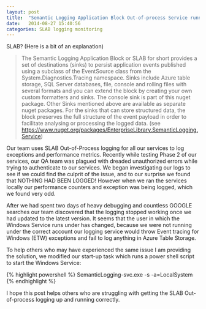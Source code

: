 ```yaml
---
layout: post
title:  "Semantic Logging Application Block Out-of-process Service running but not logging..why?"
date:   2014-08-27 15:40:56
categories: SLAB logging monitoring
---
```


SLAB? (Here is a bit of an explanation)
> The Semantic Logging Application Block or SLAB for short provides a set of destinations (sinks) to persist application events published using a subclass of the EventSource class from the System.Diagnostics.Tracing namespace. Sinks include Azure table storage, SQL Server databases, file, console and rolling files with several formats and you can extend the block by creating your own custom formatters and sinks. The console sink is part of this nuget package. Other Sinks mentioned above are available as separate nuget packages. For the sinks that can store structured data, the block preserves the full structure of the event payload in order to facilitate analysing or processing the logged data. (see https://www.nuget.org/packages/EnterpriseLibrary.SemanticLogging.Service)

Our team uses SLAB Out-of-Process logging for all our services to log exceptions and performance metrics. Recently while testing Phase 2 of our services, our QA team was plagued with dreaded unauthorized errors while trying to authenticate to our services. We began investigating our logs to see if we could find the culprit of the issue, and to our surprise we found that NOTHING HAD BEEN LOGGED! However when we ran the services locally our performance counters and exception was being logged, which we found very odd.

After we had spent two days of heavy debugging and countless GOOGLE searches our team discovered that the logging stopped working once we had updated to the latest version. It seems that the user in which the Windows Service runs under has changed, because we were not running under the correct account our logging service would throw Event tracing for Windows (ETW) exceptions and fail to log anything in Azure Table Storage.

To help others who may have experienced the same issue I am providing the solution, we modified our start-up task which runs a power shell script to start the Windows Service:

{% highlight powershell %}
SemanticLogging-svc.exe -s -a=LocalSystem
{% endhighlight %}

I hope this post helps others who are struggling with getting the SLAB Out-of-process logging up and running correctly.
